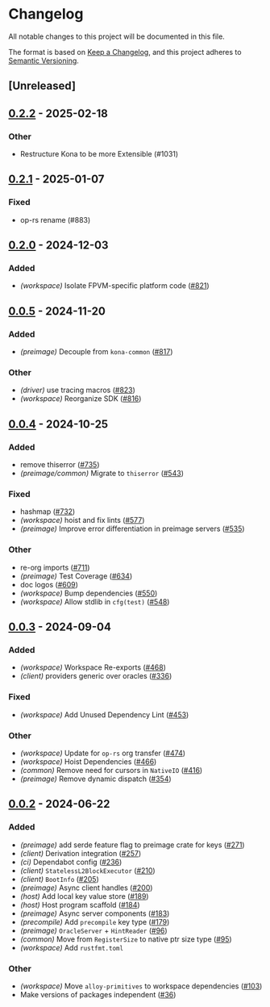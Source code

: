 # Changelog
All notable changes to this project will be documented in this file.

The format is based on [Keep a Changelog](https://keepachangelog.com/en/1.0.0/),
and this project adheres to [Semantic Versioning](https://semver.org/spec/v2.0.0.html).

## [Unreleased]

## [0.2.2](https://github.com/succinctlabs/kona/compare/kona-preimage-v0.2.1...kona-preimage-v0.2.2) - 2025-02-18

### Other

- Restructure Kona to be more Extensible (#1031)

## [0.2.1](https://github.com/op-rs/kona/compare/kona-preimage-v0.2.0...kona-preimage-v0.2.1) - 2025-01-07

### Fixed

- op-rs rename (#883)

## [0.2.0](https://github.com/op-rs/kona/compare/kona-preimage-v0.1.0...kona-preimage-v0.2.0) - 2024-12-03

### Added

- *(workspace)* Isolate FPVM-specific platform code ([#821](https://github.com/op-rs/kona/pull/821))

## [0.0.5](https://github.com/op-rs/kona/compare/kona-preimage-v0.0.4...kona-preimage-v0.0.5) - 2024-11-20

### Added

- *(preimage)* Decouple from `kona-common` ([#817](https://github.com/op-rs/kona/pull/817))

### Other

- *(driver)* use tracing macros ([#823](https://github.com/op-rs/kona/pull/823))
- *(workspace)* Reorganize SDK ([#816](https://github.com/op-rs/kona/pull/816))

## [0.0.4](https://github.com/op-rs/kona/compare/kona-preimage-v0.0.3...kona-preimage-v0.0.4) - 2024-10-25

### Added

- remove thiserror ([#735](https://github.com/op-rs/kona/pull/735))
- *(preimage/common)* Migrate to `thiserror` ([#543](https://github.com/op-rs/kona/pull/543))

### Fixed

- hashmap ([#732](https://github.com/op-rs/kona/pull/732))
- *(workspace)* hoist and fix lints ([#577](https://github.com/op-rs/kona/pull/577))
- *(preimage)* Improve error differentiation in preimage servers ([#535](https://github.com/op-rs/kona/pull/535))

### Other

- re-org imports ([#711](https://github.com/op-rs/kona/pull/711))
- *(preimage)* Test Coverage ([#634](https://github.com/op-rs/kona/pull/634))
- doc logos ([#609](https://github.com/op-rs/kona/pull/609))
- *(workspace)* Bump dependencies ([#550](https://github.com/op-rs/kona/pull/550))
- *(workspace)* Allow stdlib in `cfg(test)` ([#548](https://github.com/op-rs/kona/pull/548))

## [0.0.3](https://github.com/op-rs/kona/compare/kona-preimage-v0.0.2...kona-preimage-v0.0.3) - 2024-09-04

### Added
- *(workspace)* Workspace Re-exports ([#468](https://github.com/op-rs/kona/pull/468))
- *(client)* providers generic over oracles ([#336](https://github.com/op-rs/kona/pull/336))

### Fixed
- *(workspace)* Add Unused Dependency Lint ([#453](https://github.com/op-rs/kona/pull/453))

### Other
- *(workspace)* Update for `op-rs` org transfer ([#474](https://github.com/op-rs/kona/pull/474))
- *(workspace)* Hoist Dependencies ([#466](https://github.com/op-rs/kona/pull/466))
- *(common)* Remove need for cursors in `NativeIO` ([#416](https://github.com/op-rs/kona/pull/416))
- *(preimage)* Remove dynamic dispatch ([#354](https://github.com/op-rs/kona/pull/354))

## [0.0.2](https://github.com/op-rs/kona/compare/kona-preimage-v0.0.1...kona-preimage-v0.0.2) - 2024-06-22

### Added
- *(preimage)* add serde feature flag to preimage crate for keys ([#271](https://github.com/op-rs/kona/pull/271))
- *(client)* Derivation integration ([#257](https://github.com/op-rs/kona/pull/257))
- *(ci)* Dependabot config ([#236](https://github.com/op-rs/kona/pull/236))
- *(client)* `StatelessL2BlockExecutor` ([#210](https://github.com/op-rs/kona/pull/210))
- *(client)* `BootInfo` ([#205](https://github.com/op-rs/kona/pull/205))
- *(preimage)* Async client handles ([#200](https://github.com/op-rs/kona/pull/200))
- *(host)* Add local key value store ([#189](https://github.com/op-rs/kona/pull/189))
- *(host)* Host program scaffold ([#184](https://github.com/op-rs/kona/pull/184))
- *(preimage)* Async server components ([#183](https://github.com/op-rs/kona/pull/183))
- *(precompile)* Add `precompile` key type ([#179](https://github.com/op-rs/kona/pull/179))
- *(preimage)* `OracleServer` + `HintReader` ([#96](https://github.com/op-rs/kona/pull/96))
- *(common)* Move from `RegisterSize` to native ptr size type ([#95](https://github.com/op-rs/kona/pull/95))
- *(workspace)* Add `rustfmt.toml`

### Other
- *(workspace)* Move `alloy-primitives` to workspace dependencies ([#103](https://github.com/op-rs/kona/pull/103))
- Make versions of packages independent ([#36](https://github.com/op-rs/kona/pull/36))
